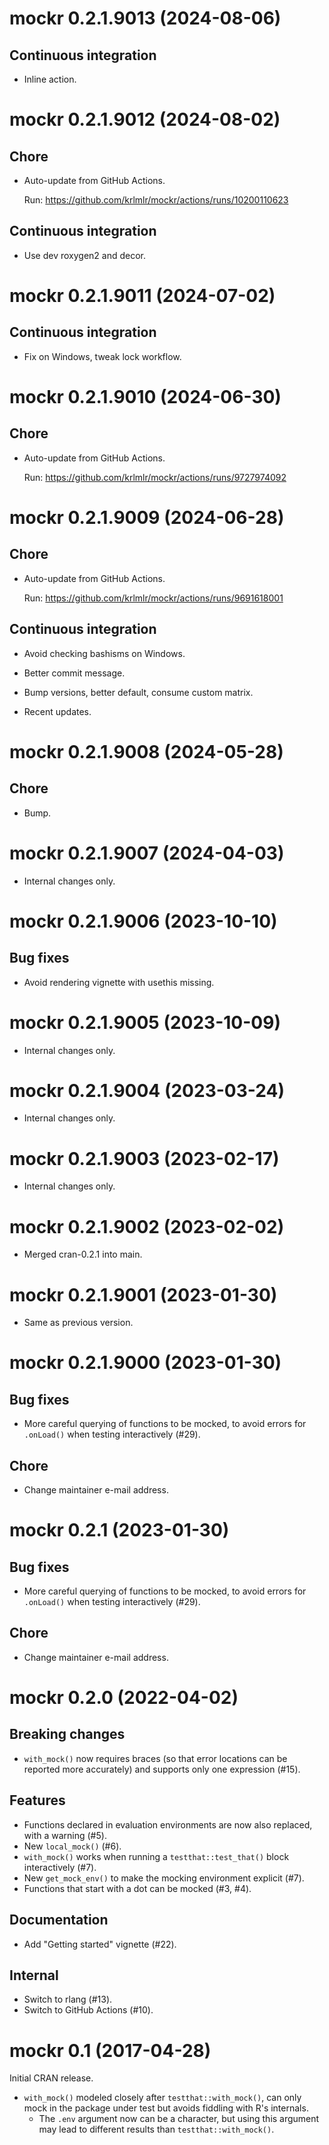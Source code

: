 <!-- NEWS.md is maintained by https://fledge.cynkra.com, contributors should not edit this file -->

# mockr 0.2.1.9013 (2024-08-06)

## Continuous integration

- Inline action.


# mockr 0.2.1.9012 (2024-08-02)

## Chore

- Auto-update from GitHub Actions.

  Run: https://github.com/krlmlr/mockr/actions/runs/10200110623

## Continuous integration

- Use dev roxygen2 and decor.


# mockr 0.2.1.9011 (2024-07-02)

## Continuous integration

- Fix on Windows, tweak lock workflow.


# mockr 0.2.1.9010 (2024-06-30)

## Chore

- Auto-update from GitHub Actions.

  Run: https://github.com/krlmlr/mockr/actions/runs/9727974092


# mockr 0.2.1.9009 (2024-06-28)

## Chore

- Auto-update from GitHub Actions.

  Run: https://github.com/krlmlr/mockr/actions/runs/9691618001

## Continuous integration

- Avoid checking bashisms on Windows.

- Better commit message.

- Bump versions, better default, consume custom matrix.

- Recent updates.


# mockr 0.2.1.9008 (2024-05-28)

## Chore

- Bump.


# mockr 0.2.1.9007 (2024-04-03)

- Internal changes only.


# mockr 0.2.1.9006 (2023-10-10)

## Bug fixes

- Avoid rendering vignette with usethis missing.


# mockr 0.2.1.9005 (2023-10-09)

- Internal changes only.


# mockr 0.2.1.9004 (2023-03-24)

- Internal changes only.


# mockr 0.2.1.9003 (2023-02-17)

- Internal changes only.


# mockr 0.2.1.9002 (2023-02-02)

- Merged cran-0.2.1 into main.



# mockr 0.2.1.9001 (2023-01-30)

- Same as previous version.


# mockr 0.2.1.9000 (2023-01-30)

## Bug fixes

- More careful querying of functions to be mocked, to avoid errors for `.onLoad()` when testing interactively (#29).

## Chore

- Change maintainer e-mail address.


# mockr 0.2.1 (2023-01-30)

## Bug fixes

- More careful querying of functions to be mocked, to avoid errors for `.onLoad()` when testing interactively (#29).

## Chore

- Change maintainer e-mail address.


# mockr 0.2.0 (2022-04-02)

## Breaking changes

- `with_mock()` now requires braces (so that error locations can be reported more accurately) and supports only one expression (#15).

## Features

- Functions declared in evaluation environments are now also replaced, with a warning (#5).
- New `local_mock()` (#6).
- `with_mock()` works when running a `testthat::test_that()` block interactively (#7).
- New `get_mock_env()` to make the mocking environment explicit (#7).
- Functions that start with a dot can be mocked (#3, #4).


## Documentation

- Add "Getting started" vignette (#22).

## Internal

- Switch to rlang (#13).
- Switch to GitHub Actions (#10).


# mockr 0.1 (2017-04-28)

Initial CRAN release.

- `with_mock()` modeled closely after `testthat::with_mock()`, can only mock in the package under test but avoids fiddling with R's internals.
    - The `.env` argument now can be a character, but using this argument may lead to different results than `testthat::with_mock()`.
